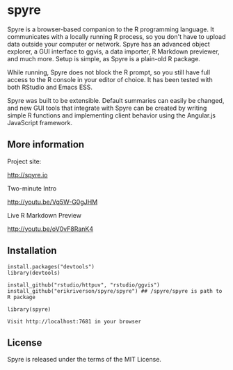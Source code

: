 spyre
=====

Spyre is a browser-based companion to the R programming language. It
communicates with a locally running R process, so you don't have to
upload data outside your computer or network. Spyre has an advanced
object explorer, a GUI interface to ggvis, a data importer, R Markdown
previewer, and much more. Setup is simple, as Spyre is a plain-old R
package.

While running, Spyre does not block the R prompt, so you still have
full access to the R console in your editor of choice. It has been
tested with both RStudio and Emacs ESS.

Spyre was built to be extensible. Default summaries can easily be
changed, and new GUI tools that integrate with Spyre can be created by
writing simple R functions and implementing client behavior using the
Angular.js JavaScript framework.

## More information

Project site:

http://spyre.io

Two-minute Intro

http://youtu.be/Vq5W-G0gJHM

Live R Markdown Preview

http://youtu.be/oV0vF8RanK4

## Installation

````
install.packages("devtools")
library(devtools)

install_github("rstudio/httpuv", "rstudio/ggvis")
install_github("erikriverson/spyre/spyre") ## /spyre/spyre is path to R package

library(spyre)

Visit http://localhost:7681 in your browser
````

## License

Spyre is released under the terms of the MIT License.

